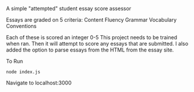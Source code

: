 A simple "attempted" student essay score assessor

Essays are graded on 5 criteria:
Content
Fluency
Grammar
Vocabulary
Conventions

Each of these is scored an integer 0-5
This project needs to be trained when ran. Then it will attempt to score any essays that are submitted.
I also added the option to parse essays from the HTML from the essay site.

To Run
```
node index.js
```
Navigate to localhost:3000
